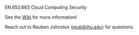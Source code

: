 EN.650.663 Cloud Computing Security 

See the [Wiki](https://github.com/jhu-information-security-institute/CloudSec/wiki) for more information!

Reach out to Reuben Johnston (reub@jhu.edu) for questions.
